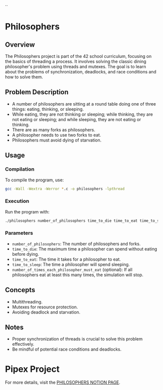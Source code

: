 ``
# Philosophers

## Overview
The Philosophers project is part of the 42 school curriculum, focusing on the basics of threading a process. It involves solving the classic dining philosopher's problem using threads and mutexes. The goal is to learn about the problems of synchronization, deadlocks, and race conditions and how to solve them.

## Problem Description
- A number of philosophers are sitting at a round table doing one of three things: eating, thinking, or sleeping.
- While eating, they are not thinking or sleeping; while thinking, they are not eating or sleeping; and while sleeping, they are not eating or thinking.
- There are as many forks as philosophers.
- A philosopher needs to use two forks to eat.
- Philosophers must avoid dying of starvation.

## Usage

### Compilation
To compile the program, use:
```bash
gcc -Wall -Wextra -Werror *.c -o philosophers -lpthread
```

### Execution
Run the program with:
```bash
./philosophers number_of_philosophers time_to_die time_to_eat time_to_sleep [number_of_times_each_philosopher_must_eat]
```

### Parameters
- `number_of_philosophers`: The number of philosophers and forks.
- `time_to_die`: The maximum time a philosopher can spend without eating before dying.
- `time_to_eat`: The time it takes for a philosopher to eat.
- `time_to_sleep`: The time a philosopher will spend sleeping.
- `number_of_times_each_philosopher_must_eat` (optional): If all philosophers eat at least this many times, the simulation will stop.

## Concepts
- Multithreading.
- Mutexes for resource protection.
- Avoiding deadlock and starvation.

## Notes
- Proper synchronization of threads is crucial to solve this problem effectively.
- Be mindful of potential race conditions and deadlocks.

# Pipex Project

For more details, visit the [PHILOSOPHERS NOTION PAGE](https://dykim04.notion.site/ecole-42-project-philosophers-98b69a5256fd45f9a57e17c741669a88).
